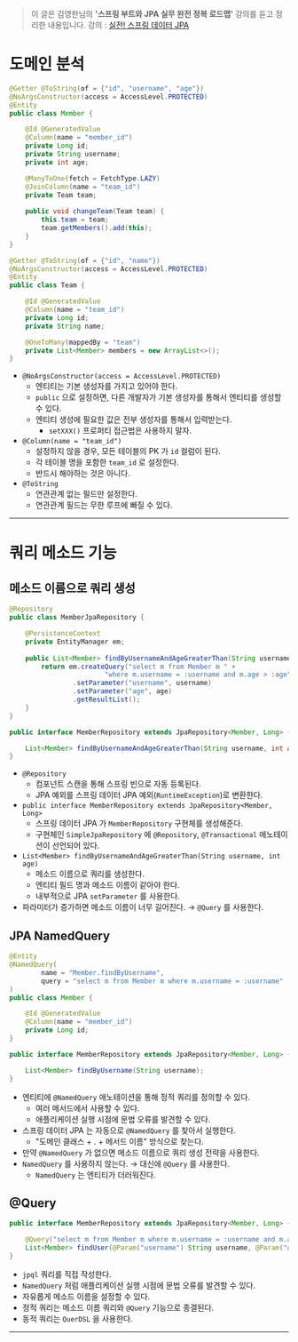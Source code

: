 > 이 글은 김영한님의 **'스프링 부트와 JPA 실무 완전 정복 로드맵'** 강의를 듣고 정리한 내용입니다.
> 강의 : [실전! 스프링 데이터 JPA](https://www.inflearn.com/course/%EC%8A%A4%ED%94%84%EB%A7%81-%EB%8D%B0%EC%9D%B4%ED%84%B0-JPA-%EC%8B%A4%EC%A0%84/)

# 도메인 분석
```java
@Getter @ToString(of = {"id", "username", "age"})
@NoArgsConstructor(access = AccessLevel.PROTECTED)
@Entity
public class Member {

    @Id @GeneratedValue
    @Column(name = "member_id")
    private Long id;
    private String username;
    private int age;

    @ManyToOne(fetch = FetchType.LAZY)
    @JoinColumn(name = "team_id")
    private Team team;
    
    public void changeTeam(Team team) {
        this.team = team;
        team.getMembers().add(this);
    }
}
```

```java
@Getter @ToString(of = {"id", "name"})
@NoArgsConstructor(access = AccessLevel.PROTECTED)
@Entity
public class Team {

    @Id @GeneratedValue
    @Column(name = "team_id")
    private Long id;
    private String name;

    @OneToMany(mappedBy = "team")
    private List<Member> members = new ArrayList<>();
}
```

* `@NoArgsConstructor(access = AccessLevel.PROTECTED)`
  * 엔티티는 기본 생성자를 가지고 있어야 한다.
  * `public` 으로 설정하면, 다른 개발자가 기본 생성자를 통해서 엔티티를 생성할 수 있다. 
  * 엔티티 생성에 필요한 값은 전부 생성자를 통해서 입력받는다.
    * `setXXX()` 프로퍼티 접근법은 사용하지 말자.
* `@Column(name = "team_id")`
  * 설정하지 않을 경우, 모든 테이블의 PK 가 `id` 컬럼이 된다.
  * 각 테이블 명을 포함한 `team_id` 로 설정한다.
  * 반드시 해야하는 것은 아니다.
* `@ToString`
  * 연관관계 없는 필드만 설정한다.
  * 연관관계 필드는 무한 루프에 빠질 수 있다.
  
---

# 쿼리 메소드 기능
## 메소드 이름으로 쿼리 생성
```java
@Repository
public class MemberJpaRepository {

    @PersistenceContext
    private EntityManager em;
    
    public List<Member> findByUsernameAndAgeGreaterThan(String username, int age) {
        return em.createQuery("select m from Member m " +
                        "where m.username = :username and m.age > :age", Member.class)
                .setParameter("username", username)
                .setParameter("age", age)
                .getResultList();
    }
}
```
```java
public interface MemberRepository extends JpaRepository<Member, Long> {

	List<Member> findByUsernameAndAgeGreaterThan(String username, int age);
}
```
* `@Repository`
  * 컴포넌트 스캔을 통해 스프링 빈으로 자동 등록된다.
  * JPA 예외를 스프링 데이터 JPA 예외(`RuntimeException`)로 변환한다.
* `public interface MemberRepository extends JpaRepository<Member, Long>`
  * 스프링 데이터 JPA 가 `MemberRepository` 구현체를 생성해준다.
  * 구현체인 `SimpleJpaRepository` 에 `@Repository`, `@Transactional` 애노테이션이 선언되어 있다.
* `List<Member> findByUsernameAndAgeGreaterThan(String username, int age)`
  * 메소드 이름으로 쿼리를 생성한다.
  * 엔티티 필드 명과 메소드 이름이 같아야 한다.
  * 내부적으로 JPA `setParameter` 를 사용한다.
* 파라미터가 증가하면 메소드 이름이 너무 길어진다. → `@Query` 를 사용한다.
  
## JPA NamedQuery
```java
@Entity
@NamedQuery(
        name = "Member.findByUsername",
        query = "select m from Member m where m.username = :username"
)
public class Member {

    @Id @GeneratedValue
    @Column(name = "member_id")
    private Long id;
}
```
```java
public interface MemberRepository extends JpaRepository<Member, Long> {

	List<Member> findByUsername(String username);
}
```

* 엔티티에 `@NamedQuery` 애노테이션을 통해 정적 쿼리를 정의할 수 있다.
  * 여러 메서드에서 사용할 수 있다.
  * 애플리케이션 실행 시점에 문법 오류를 발견할 수 있다.
* 스프링 데이터 JPA 는 자동으로 `@NamedQuery` 를 찾아서 실행한다.
  * "도메인 클래스 + . + 메서드 이름" 방식으로 찾는다.
* 만약 `@NamedQuery` 가 없으면 메소드 이름으로 쿼리 생성 전략을 사용한다.
* `NamedQuery` 를 사용하지 않는다. → 대신에 `@Query` 를 사용한다.
  * `NamedQuery` 는 엔티티가 더러워진다.

## @Query
```java
public interface MemberRepository extends JpaRepository<Member, Long> {

	@Query("select m from Member m where m.username = :username and m.age = :age")
    List<Member> findUser(@Param("username") String username, @Param("age") int age);
}
```
* `jpql` 쿼리를 직접 작성한다.
* `NamedQuery` 처럼 애플리케이션 실행 시점에 문법 오류를 발견할 수 있다.
* 자유롭게 메소드 이름을 설정할 수 있다.
* 정적 쿼리는 메소드 이름 쿼리와 `@Query` 기능으로 종결된다.
* 동적 쿼리는 `QuerDSL` 을 사용한다.

---